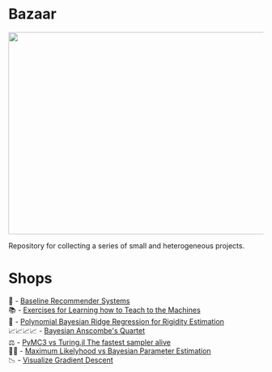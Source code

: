 # Bazaar

<p align="center">
  <img width="507" height="400" src="https://github.com/vb690/bazaar/blob/master/images/cite_feu.jpg">
</p>

Repository for collecting a series of small and heterogeneous projects.

# Shops

:movie_camera: - [Baseline Recommender Systems](https://github.com/vb690/bazaar/tree/master/shops/baseline_recommender_systems)  
:books: - [Exercises for Learning how to Teach to the Machines](https://github.com/vb690/bazaar/tree/master/shops/machine_learning_exercises)  
:straight_ruler: - [Polynomial Bayesian Ridge Regression for Rigidity Estimation](https://github.com/vb690/bazaar/tree/master/shops/pascal_estimator)  
:chart_with_upwards_trend::chart_with_upwards_trend::chart_with_upwards_trend::chart_with_upwards_trend: - [Bayesian Anscombe's Quartet](https://github.com/vb690/bazaar/tree/master/shops/anscombe_quartet)  
⚖️ - [PyMC3 vs Turing.jl The fastest sampler alive](https://github.com/vb690/bazaar/tree/master/shops/pymc3_turing_comparison)  
:mount_fuji:🔗 - [Maximum Likelyhood vs Bayesian Parameter Estimation](https://github.com/vb690/bazaar/tree/master/shops/parameters_estimation)  
📉 - [Visualize Gradient Descent](https://github.com/vb690/bazaar/tree/master/shops/visualize_gradient_descent)
